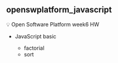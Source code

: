 ## openswplatform_javascript

:bulb: Open Software Platform week6 HW

- JavaScript basic

  - factorial
  - sort

